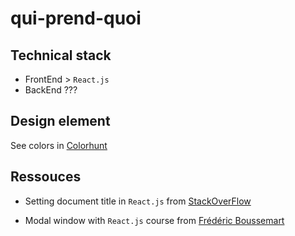 # qui-prend-quoi

## Technical stack
- FrontEnd > `React.js`
- BackEnd ??? 

## Design element 
See colors in [Colorhunt](https://colorhunt.co/palette/4f6f5273907286a789d2e3c8)

## Ressouces 
- Setting document title in `React.js` from [StackOverFlow](https://stackoverflow.com/questions/46160461/how-do-you-set-the-document-title-in-react)

- Modal window with `React.js` course from [Frédéric Boussemart](https://www.cril.univ-artois.fr/~boussemart/react/chapter02.html)

